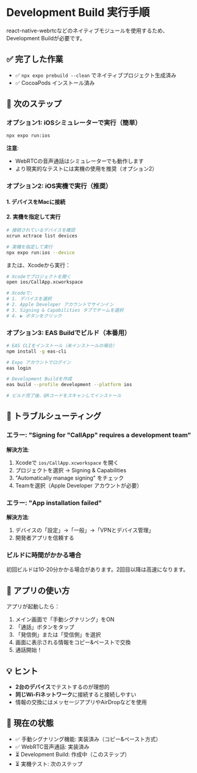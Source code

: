 # Development Build 実行手順

react-native-webrtcなどのネイティブモジュールを使用するため、Development Buildが必要です。

## ✅ 完了した作業

- ✅ `npx expo prebuild --clean` でネイティブプロジェクト生成済み
- ✅ CocoaPods インストール済み

## 🚀 次のステップ

### オプション1: iOSシミュレーターで実行（簡単）

```bash
npx expo run:ios
```

**注意**: 
- WebRTCの音声通話はシミュレーターでも動作します
- より現実的なテストには実機の使用を推奨（オプション2）

### オプション2: iOS実機で実行（推奨）

#### 1. デバイスをMacに接続

#### 2. 実機を指定して実行

```bash
# 接続されているデバイスを確認
xcrun xctrace list devices

# 実機を指定して実行
npx expo run:ios --device
```

または、Xcodeから実行：

```bash
# Xcodeでプロジェクトを開く
open ios/CallApp.xcworkspace

# Xcodeで:
# 1. デバイスを選択
# 2. Apple Developer アカウントでサインイン
# 3. Signing & Capabilities タブでチームを選択
# 4. ▶ ボタンをクリック
```

### オプション3: EAS Buildでビルド（本番用）

```bash
# EAS CLIをインストール（未インストールの場合）
npm install -g eas-cli

# Expo アカウントでログイン
eas login

# Development Buildを作成
eas build --profile development --platform ios

# ビルド完了後、QRコードをスキャンしてインストール
```

## 🔧 トラブルシューティング

### エラー: "Signing for "CallApp" requires a development team"

**解決方法**:
1. Xcodeで `ios/CallApp.xcworkspace` を開く
2. プロジェクトを選択 → Signing & Capabilities
3. "Automatically manage signing" をチェック
4. Teamを選択（Apple Developer アカウントが必要）

### エラー: "App installation failed"

**解決方法**:
1. デバイスの「設定」→「一般」→「VPNとデバイス管理」
2. 開発者アプリを信頼する

### ビルドに時間がかかる場合

初回ビルドは10-20分かかる場合があります。2回目以降は高速になります。

## 📱 アプリの使い方

アプリが起動したら：

1. メイン画面で「手動シグナリング」をON
2. 「通話」ボタンをタップ
3. 「発信側」または「受信側」を選択
4. 画面に表示される情報をコピー&ペーストで交換
5. 通話開始！

## 💡 ヒント

- **2台のデバイス**でテストするのが理想的
- **同じWi-Fiネットワーク**に接続すると接続しやすい
- 情報の交換にはメッセージアプリやAirDropなどを使用

## 🎯 現在の状態

- ✅ 手動シグナリング機能: 実装済み（コピー&ペースト方式）
- ✅ WebRTC音声通話: 実装済み
- ⏳ Development Build: 作成中（このステップ）
- ⏳ 実機テスト: 次のステップ

